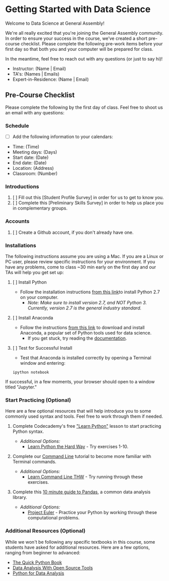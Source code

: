 # Getting Started with Data Science

Welcome to Data Science at General Assembly!

We're all really excited that you're joining the General Assembly community. In order to ensure your success in the course, we’ve created a short pre-course checklist. Please complete the following pre-work items before your first day so that both you and your computer will be prepared for class.

In the meantime, feel free to reach out with any questions (or just to say hi)!
* Instructor: (Name | Email)
* TA's: (Names | Emails)
* Expert-in-Residence: (Name | Email)

## Pre-Course Checklist
Please complete the following by the first day of class. Feel free to shoot us an email with any questions:

### Schedule
- [ ] Add the following information to your calendars:
* Time: (Time)
* Meeting days: (Days)
* Start date: (Date)
* End date: (Date)
* Location: (Address)
* Classroom: (Number)

### Introductions
1. [ ] Fill out this [Student Profile Survey] in order for us to get to know you.
2. [ ] Complete this [Preliminary Skills Survey] in order to help us place you in complementary groups.

### Accounts
1. [ ] Create a Github account, if you don't already have one.

### Installations
The following instructions assume you are using a Mac. If you are a Linux or PC user, please review specific instructions for your environment. If you have any problems, come to class ~30 min early on the first day and our TAs will help you get set up:

1. [ ] Install Python
    - Follow the installation instructions [from this link](https://www.python.org/downloads/)to install Python 2.7 on your computer. 
        - *Note: Make sure to install version 2.7, and NOT Python 3. Currently, version 2.7 is the general industry standard.*
2. [ ] Install Anaconda
    - Follow the instructions [from this link](https://www.continuum.io/downloads) to download and install Anaconda, a popular set of Python tools used for data science.
        - If you get stuck, try reading the [documentation](http://docs.continuum.io/anaconda/install.html).
3. [ ] Test for Successful Install
    - Test that Anaconda is installed correctly by opening a Terminal window and entering:

    ```ipython notebook```

If successful, in a few moments, your browser should open to a window titled "Jupyter."

### Start Practicing (Optional)
Here are a few optional resources that will help introduce you to some commonly used syntax and tools. Feel free to work through them if needed.

1. Complete Codecademy's free ["Learn Python"](https://www.codecademy.com/learn/python) lesson to start practicing Python syntax.
    - *Additional Options:*
        - [Learn Python the Hard  Way](http://learnpythonthehardway.org/book/) - Try exercises 1-10.

2. Complete our [Command Line](http://generalassembly.github.io/prework/cl/#/) tutorial to become more familiar with  Terminal commands.
    - *Additional Options:*
        - [Learn Command Line THW](http://cli.learncodethehardway.org/book/) - Try running through these exercises.

3. Complete this [10 minute guide to Pandas](http://pandas.pydata.org/pandas-docs/stable/10min.html), a common data analysis library.
    - *Additional Options:*
        - [Project Euler](https://projecteuler.net) - Practice your Python by working through these computational problems.

### Additional Resources (Optional)
While we won't be following any specific textbooks in this course, some students have asked for additional resources. Here are a few options, ranging from beginner to advanced:

  * [The Quick Python Book](http://www.amazon.com/Quick-Python-Book-Second-Edition/dp/193518220X)
  * [Data Analysis With Open Source Tools](http://www.amazon.com/Data-Analysis-Open-Source-Tools/dp/0596802358)
  * [Python for Data Analysis](http://www.amazon.com/Python-Data-Analysis-Wrangling-IPython/dp/1449319793)
